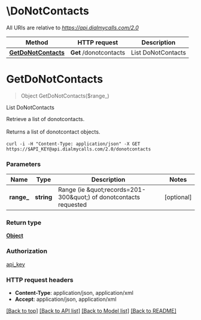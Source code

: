 # \DoNotContacts

All URIs are relative to *https://api.dialmycalls.com/2.0*

Method | HTTP request | Description
------------- | ------------- | -------------
[**GetDoNotContacts**](DoNotContacts.md#GetDoNotContacts) | **Get** /donotcontacts | List DoNotContacts


# **GetDoNotContacts**
> Object GetDoNotContacts($range_)

List DoNotContacts

Retrieve a list of donotcontacts. <br><br> Returns a list of donotcontact objects. <br><br> ``` curl -i -H "Content-Type: application/json" -X GET https://$API_KEY@api.dialmycalls.com/2.0/donotcontacts ```


### Parameters

Name | Type | Description  | Notes
------------- | ------------- | ------------- | -------------
 **range_** | **string**| Range (ie \&quot;records&#x3D;201-300\&quot;) of donotcontacts requested | [optional] 

### Return type

[**Object**](object.md)

### Authorization

[api_key](../README.md#api_key)

### HTTP request headers

 - **Content-Type**: application/json, application/xml
 - **Accept**: application/json, application/xml

[[Back to top]](#) [[Back to API list]](../README.md#documentation-for-api-endpoints) [[Back to Model list]](../README.md#documentation-for-models) [[Back to README]](../README.md)

